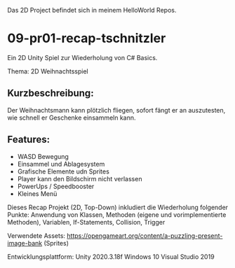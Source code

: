Das 2D Project befindet sich in meinem HelloWorld Repos.

# 09-pr01-recap-tschnitzler

Ein 2D Unity Spiel zur Wiederholung von C# Basics.

Thema: 2D Weihnachtsspiel

## Kurzbeschreibung:

Der Weihnachtsmann kann plötzlich fliegen, sofort fängt er an auszutesten, wie schnell er Geschenke einsammeln kann.

## Features:

  - WASD Bewegung
  - Einsammel und Ablagesystem
  - Grafische Elemente udn Sprites
  - Player kann den Bildschirm nicht verlassen
  - PowerUps / Speedbooster
  - Kleines Menü
  
  
Dieses Recap Projekt (2D, Top-Down) inkludiert die Wiederholung folgender Punkte: Anwendung von Klassen, Methoden (eigene und vorimplementierte Methoden), Variablen, If-Statements, Collision, Trigger

Verwendete Assets:
https://opengameart.org/content/a-puzzling-present-image-bank (Sprites)

Entwicklungsplattform:
Unity 2020.3.18f Windows 10 Visual Studio 2019
